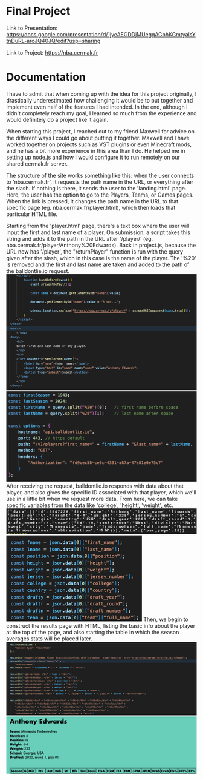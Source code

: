# Final Project

Link to Presentation: https://docs.google.com/presentation/d/1jyeAEGDDjMUegqACbhKGmtyaisYtnDuRL-arcJQ40JQ/edit?usp=sharing

Link to Project: https://nba.cermak.fr

# Documentation

I have to admit that when coming up with the idea for this project originally, I drastically underestimated how challenging it would be to put together and implement even half of the features I had intended. In the end, although I didn't completely reach my goal, I learned so much from the experience and would definitely do a project like it again. 

When starting this project, I reached out to my friend Maxwell for advice on the different ways I could go about putting it together. Maxwell and I have worked together on projects such as VST plugins or even Minecraft mods, and he has a bit more experience in this area than I do. He helped me in setting up node.js and how I would configure it to run remotely on our shared cermak.fr server.

The structure of the site works something like this: when the user connects to 'nba.cermak.fr', it requests the path name in the URL, or everything after the slash. If nothing is there, it sends the user to the 'landing.html' page. Here, the user has the option to go to the Players, Teams, or Games pages. When the link is pressed, it changes the path name in the URL to that specific page (eg. nba.cermak.fr/player.html), which then loads that particular HTML file.

Starting from the 'player.html' page, there's a text box where the user will input the first and last name of a player. On submission, a script takes this string and adds it to the path in the URL after '/player/' (eg. nba.cermak.fr/player/Anthony%20Edwards). Back in project.js, because the URL now has '/player', the "returnPlayer" function is run with the query given after the slash, which in this case is the name of the player. The '%20' is removed and the first and last name are taken and added to the path of the balldontlie.io request.
![](img/playerform.png)
![](img/callplayer.png)
After receiving the request, balldontlie.io responds with data about that player, and also gives the specific ID associated with that player, which we'll use in a little bit when we request more data. From here, we can take specific variables from the data like 'college', 'height', 'weight', etc. 
![](img/playerinfo.png)
![](img/playerconst.png)
Then, we begin to construct the results page with HTML, listing the basic info about the player at the top of the page, and also starting the table in which the season averages stats will be placed later.
![](img/pstat1.png)
![](img/basicdata1.png)